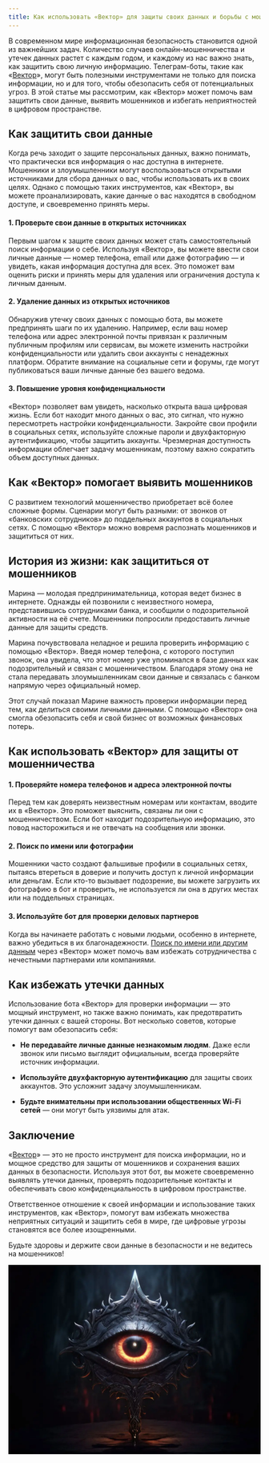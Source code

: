 ```yaml
---
title: Как использовать «Вектор» для защиты своих данных и борьбы с мошенничеством
---
```


В современном мире информационная безопасность становится одной из важнейших задач. Количество случаев онлайн-мошенничества и утечек данных растет с каждым годом, и каждому из нас важно знать, как защитить свою личную информацию. Телеграм-боты, такие как «[Вектор](https://probivbot.pro/Vektor/)», могут быть полезными инструментами не только для поиска информации, но и для того, чтобы обезопасить себя от потенциальных угроз. В этой статье мы рассмотрим, как «Вектор» может помочь вам защитить свои данные, выявить мошенников и избегать неприятностей в цифровом пространстве.

## **Как защитить свои данные**

Когда речь заходит о защите персональных данных, важно понимать, что практически вся информация о нас доступна в интернете. Мошенники и злоумышленники могут воспользоваться открытыми источниками для сбора данных о вас, чтобы использовать их в своих целях. Однако с помощью таких инструментов, как «Вектор», вы можете проанализировать, какие данные о вас находятся в свободном доступе, и своевременно принять меры.

#### **1. Проверьте свои данные в открытых источниках**

Первым шагом к защите своих данных может стать самостоятельный поиск информации о себе. Используя «Вектор», вы можете ввести свои личные данные — номер телефона, email или даже фотографию — и увидеть, какая информация доступна для всех. Это поможет вам оценить риски и принять меры для удаления или ограничения доступа к личным данным.

#### **2. Удаление данных из открытых источников**

Обнаружив утечку своих данных с помощью бота, вы можете предпринять шаги по их удалению. Например, если ваш номер телефона или адрес электронной почты привязан к различным публичным профилям или сервисам, вы можете изменить настройки конфиденциальности или удалить свои аккаунты с ненадежных платформ. Обратите внимание на социальные сети и форумы, где могут публиковаться ваши личные данные без вашего ведома.

#### **3. Повышение уровня конфиденциальности**

«Вектор» позволяет вам увидеть, насколько открыта ваша цифровая жизнь. Если бот находит много данных о вас, это сигнал, что нужно пересмотреть настройки конфиденциальности. Закройте свои профили в социальных сетях, используйте сложные пароли и двухфакторную аутентификацию, чтобы защитить аккаунты. Чрезмерная доступность информации облегчает задачу мошенникам, поэтому важно сократить объем доступных данных.

## **Как «Вектор» помогает выявить мошенников**

С развитием технологий мошенничество приобретает всё более сложные формы. Сценарии могут быть разными: от звонков от «банковских сотрудников» до поддельных аккаунтов в социальных сетях. С помощью «Вектор» можно вовремя распознать мошенников и защититься от них.

## **История из жизни: как защититься от мошенников**

Марина — молодая предпринимательница, которая ведет бизнес в интернете. Однажды ей позвонили с неизвестного номера, представившись сотрудниками банка, и сообщили о подозрительной активности на её счете. Мошенники попросили предоставить личные данные для защиты средств.

Марина почувствовала неладное и решила проверить информацию с помощью «Вектор». Введя номер телефона, с которого поступил звонок, она увидела, что этот номер уже упоминался в базе данных как подозрительный и связан с мошенничеством. Благодаря этому она не стала передавать злоумышленникам свои данные и связалась с банком напрямую через официальный номер.

Этот случай показал Марине важность проверки информации перед тем, как делиться своими личными данными. С помощью «Вектор» она смогла обезопасить себя и свой бизнес от возможных финансовых потерь.

## **Как использовать «Вектор» для защиты от мошенничества**

#### **1. Проверяйте номера телефонов и адреса электронной почты**

Перед тем как доверять неизвестным номерам или контактам, вводите их в «Вектор». Это поможет выяснить, связаны ли они с мошенничеством. Если бот находит подозрительную информацию, это повод насторожиться и не отвечать на сообщения или звонки.

#### **2. Поиск по имени или фотографии**

Мошенники часто создают фальшивые профили в социальных сетях, пытаясь втереться в доверие и получить доступ к личной информации или деньгам. Если кто-то вызывает подозрение, вы можете загрузить их фотографию в бот и проверить, не используется ли она в других местах или на поддельных страницах.

#### **3. Используйте бот для проверки деловых партнеров**

Когда вы начинаете работать с новыми людьми, особенно в интернете, важно убедиться в их благонадежности. [Поиск по имени или другим данным](https://probivbot.pro/Vektor/) через «Вектор» может помочь вам избежать сотрудничества с нечестными партнерами или компаниями.

## **Как избежать утечки данных**

Использование бота «Вектор» для проверки информации — это мощный инструмент, но также важно понимать, как предотвратить утечки данных с вашей стороны. Вот несколько советов, которые помогут вам обезопасить себя:

- **Не передавайте личные данные незнакомым людям**. Даже если звонок или письмо выглядит официальным, всегда проверяйте источник информации.
    
- **Используйте двухфакторную аутентификацию** для защиты своих аккаунтов. Это усложнит задачу злоумышленникам.
    
- **Будьте внимательны при использовании общественных Wi-Fi сетей** — они могут быть уязвимы для атак.
    

## **Заключение**

«[Вектор](https://probivbot.pro/Vektor/)» — это не просто инструмент для поиска информации, но и мощное средство для защиты от мошенников и сохранения ваших данных в безопасности. Используя этот бот, вы можете своевременно выявлять утечки данных, проверять подозрительные контакты и обеспечивать свою конфиденциальность в цифровом пространстве.

Ответственное отношение к своей информации и использование таких инструментов, как «Вектор», помогут вам избежать множества неприятных ситуаций и защитить себя в мире, где цифровые угрозы становятся все более изощренными.
 
Будьте здоровы и держите свои данные в безопасности и не ведитесь на мошенников!

![](/images/glaz.webp)
